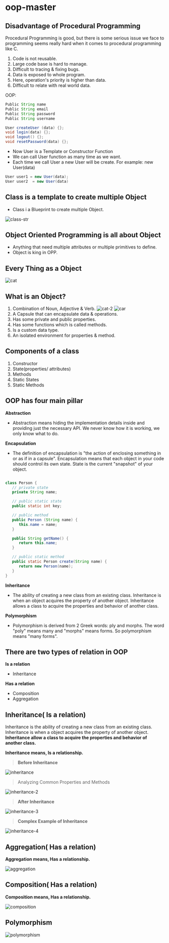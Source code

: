 # oop-master

## Disadvantage of Procedural Programming

Procedural Programming is good, but there is some serious issue we face to programming seems really hard when it comes to procedural programming like C.

1. Code is not reusable.
2. Large code base is hard to manage.
3. Difficult to tracing & fixing bugs.
4. Data is exposed to whole program.
5. Here, operation's priority is higher than data.
6. Difficult to relate with real world data.

OOP:

```java
Public String name
Public String email
Public String password
Public String username

User createUser (data) {};
void login(data) {};
void logout() {};
void resetPassword(data) {};
```

- Now User is a Template or Constructor Function
- We can call User function as many time as we want.
- Each time we call User a new User will be create. For example: new User(data)

```java
User user1 = new User(data);
User user2  = new User(data)
```

## Class is a template to create multiple Object

- Class i a Blueprint to create multiple Object.

![class-str](./img/image.png)

## Object Oriented Programming is all about Object

- Anything that need multiple attributes or multiple primitives to define.
- Object is king in OPP.

## Every Thing as a Object

![cat](./img/cat.png)

## What is an Object?

1. Combination of Noun, Adjective & Verb.
   ![cat-2](./img/cat-2.png)
   ![car](./img/car.png)
2. A Capsule that can encapsulate data & operations.
3. Has some private and public properties.
4. Has some functions which is called methods.
5. Is a custom data type.
6. An isolated environment for properties & method.

## Components of a class

1. Constructor
2. State(properties/ attributes)
3. Methods
4. Static States
5. Static Methods

## OOP has four main pillar

**Abstraction**

- Abstraction means hiding the implementation details inside and providing just the necessary API. We never know how it is working, we only know what to do.

**Encapsulation**

- The definition of encapsulation is "the action of enclosing something in or as if in a capsule". Encapsulation means that each object in your code should control its own state. State is the current "snapshot" of your object.

```java

class Person {
   // private state
   private String name;

   // public static state
   public static int key;

   // public method
   public Person (String name) {
      this.name = name;
   }

   public String getName() {
      return this.name;
   }

   // public static method
   public static Person create(String name) {
      return new Person(name);
   }
}
```

**Inheritance**

- The ability of creating a new class from an existing class. Inheritance is when an object acquires the property of another object. Inheritance allows a class to acquire the properties and behavior of another class.

**Polymorphism**

- Polymorphism is derived from 2 Greek words: ply and morphs. The word "poly" means many and "morphs" means forms. So polymorphism means "many forms".

## There are two types of relation in OOP

**Is a relation**

- Inheritance

**Has a relation**

- Composition
- Aggregation

## Inheritance( Is a relation)

Inheritance is the ability of creating a new class from an existing class. Inheritance is when a object acquires the property of another object. **Inheritance allow a class to acquire the properties and behavior of another class.**

**Inheritance means, Is a relationship.**

> **Before Inheritance**

![inheritance](./img/inheritance.png)

> Analyzing Common Properties and Methods

![inheritance-2](./img/inheritance-2.png)

> **After Inheritance**

![inheritance-3](./img/inheritance-3.png)

> **Complex Example of Inheritance**

![inheritance-4](./img/inheritance-4.png)

## Aggregation( Has a relation)

**Aggregation means, Has a relationship.**

![aggregation](./img/aggregation.png)

## Composition( Has a relation)

**Composition means, Has a relationship.**

![composition](./img/composition.png)

## Polymorphism

![polymorphism](./img/polymorphism.png)

